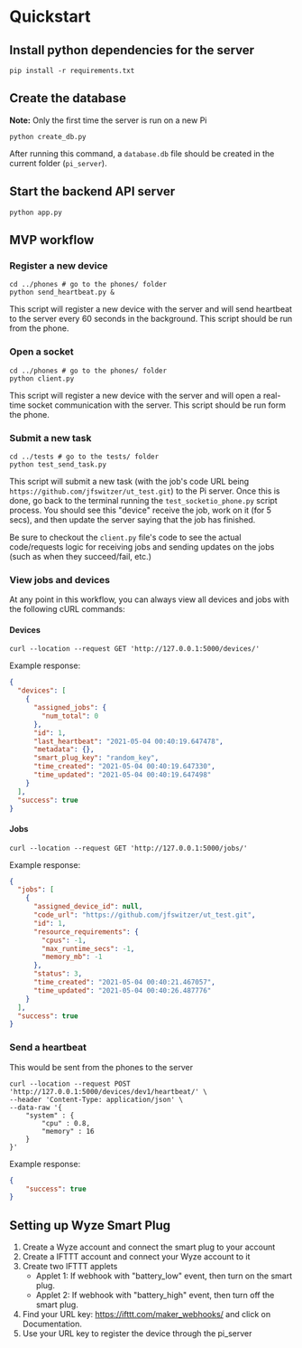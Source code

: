 # Quickstart
## Install python dependencies for the server
```shell script
pip install -r requirements.txt
```

## Create the database
**Note:** Only the first time the server is run on a new Pi
```shell script
python create_db.py
```
After running this command, a `database.db` file should be created in the current folder (`pi_server`).

## Start the backend API server
```shell script
python app.py
```

## MVP workflow
### Register a new device
```shell script
cd ../phones # go to the phones/ folder
python send_heartbeat.py &
```

This script will register a new device with the server and will send heartbeat to the server every 60 seconds in the background. This script should be run from the phone.

### Open a socket
```shell script
cd ../phones # go to the phones/ folder
python client.py
```
This script will register a new device with the server and will open a real-time socket communication with the server. This script should be run form the phone.

### Submit a new task
```shell script
cd ../tests # go to the tests/ folder
python test_send_task.py
```

This script will submit a new task (with the job's code URL being `https://github.com/jfswitzer/ut_test.git`) to the Pi server.
Once this is done, go back to the terminal running the `test_socketio_phone.py` script process.
You should see this "device" receive the job, work on it (for 5 secs), and then update the server saying that the job has finished.

Be sure to checkout the `client.py` file's code to see the actual code/requests logic for receiving jobs and sending updates on the jobs (such as when they succeed/fail, etc.)

### View jobs and devices
At any point in this workflow, you can always view all devices and jobs with the following cURL commands:

#### Devices
```shell script
curl --location --request GET 'http://127.0.0.1:5000/devices/'
```

Example response:
```json
{
  "devices": [
    {
      "assigned_jobs": {
        "num_total": 0
      }, 
      "id": 1, 
      "last_heartbeat": "2021-05-04 00:40:19.647478", 
      "metadata": {}, 
      "smart_plug_key": "random_key", 
      "time_created": "2021-05-04 00:40:19.647330", 
      "time_updated": "2021-05-04 00:40:19.647498"
    }
  ], 
  "success": true
}
```

#### Jobs
```shell script
curl --location --request GET 'http://127.0.0.1:5000/jobs/'
```

Example response:
```json
{
  "jobs": [
    {
      "assigned_device_id": null, 
      "code_url": "https://github.com/jfswitzer/ut_test.git", 
      "id": 1, 
      "resource_requirements": {
        "cpus": -1, 
        "max_runtime_secs": -1, 
        "memory_mb": -1
      }, 
      "status": 3, 
      "time_created": "2021-05-04 00:40:21.467057", 
      "time_updated": "2021-05-04 00:40:26.487776"
    }
  ], 
  "success": true
}
```

### Send a heartbeat
This would be sent from the phones to the server

```shell script
curl --location --request POST 'http://127.0.0.1:5000/devices/dev1/heartbeat/' \
--header 'Content-Type: application/json' \
--data-raw '{
    "system" : {
        "cpu" : 0.8,
        "memory" : 16
    }
}'
```

Example response:
```json
{
    "success": true
}
```

## Setting up Wyze Smart Plug
1. Create a Wyze account and connect the smart plug to your account
2. Create a IFTTT account and connect your Wyze account to it
3. Create two IFTTT applets
    - Applet 1: If webhook with "battery_low" event, then turn on the smart plug.
    - Applet 2: If webhook with "battery_high" event, then turn off the smart plug.
4. Find your URL key: https://ifttt.com/maker_webhooks/ and click on Documentation.
5. Use your URL key to register the device through the pi_server